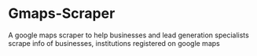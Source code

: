 # Gmaps-Scraper
A google maps scraper to help businesses and lead generation specialists scrape info of businesses, institutions registered on google maps 
